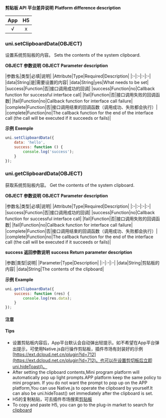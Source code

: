 **剪贴板 API 平台差异说明**
**Platform difference description**

|App|H5|
|:-:|:-:|
|√|x|

### uni.setClipboardData(OBJECT)
设置系统剪贴板的内容。
Sets the contents of the system clipboard.

**OBJECT 参数说明**
**OBJECT Parameter description**

|参数名|类型|必填|说明|
|Attribute|Type|Required|Description|
|:-|:-|:-|:-|
|data|String|是|需要设置的内容|
|data|String|yes|What needs to be set|
|success|Function|否|接口调用成功的回调|
|success|Function|no|Callback function for successful interface call|
|fail|Function|否|接口调用失败的回调函数|
|fail|Function|no|Callback function for interface call failure|
|complete|Function|否|接口调用结束的回调函数（调用成功、失败都会执行）|
|complete|Function|no|The callback function for the end of the interface call (the call will be executed if it succeeds or fails)|

**示例**
**Exemple**

```javascript
uni.setClipboardData({
	data: 'hello',
	success: function () {
		console.log('success');
	}
});
```

### uni.getClipboardData(OBJECT)
获取系统剪贴板内容。
Get the contents of the system clipboard.

**OBJECT 参数说明**
**OBJECT Parameter description**

|参数名|类型|必填|说明|
|Attribute|Type|Required|Description|
|:-|:-|:-|:-|
|success|Function|否|接口调用成功的回调|
|success|Function|no|Callback function for successful interface call|
|fail|Function|否|接口调用失败的回调函数|
|fail|Function|no|Callback function for interface call failure|
|complete|Function|否|接口调用结束的回调函数（调用成功、失败都会执行）|
|complete|Function|no|The callback function for the end of the interface call (the call will be executed if it succeeds or fails)|

**success 返回参数说明**
**success Return parameter description**

|参数|类型|说明|
|Parameter|Type|Description|
|:-|:-|:-|
|data|String|剪贴板的内容|
|data|String|The contents of the clipboard|

**示例**
**Example**

```javascript
uni.getClipboardData({
	success: function (res) {
		console.log(res.data);
	}
});
```

#### **注意**
#### **Tips**

- 设置剪贴板内容后，App平台默认会自动弹出轻提示。如不希望在App平台弹出提示，可使用Native.js自行操作剪贴板，插件市场有封装好的示例[https://ext.dcloud.net.cn/plugin?id=712](https://ext.dcloud.net.cn/plugin?id=712)。也可以在设置剪切板后立即uni.hideToast()。
- After setting the clipboard contents,Mini program platform will automatically pop up light prompts.APP platform keep the same policy to mini program. If you do not want the prompt to pop up on the APP platform,You can use Native.js to operate the clipboard by yourself.It can also be uni.hideToast() set immediately after the clipboard is set.
- H5的复制粘贴，可去插件市场搜索[剪贴板](https://ext.dcloud.net.cn/search?q=%E5%89%AA%E8%B4%B4%E6%9D%BF)
- To copy and paste H5, you can go to the plug-in market to search for [clipboard](https://ext.dcloud.net.cn/search?q=%E5%89%AA%E8%B4%B4%E6%9D%BF )